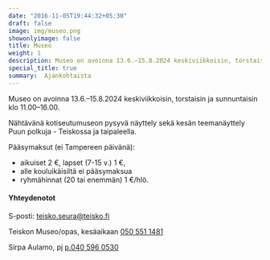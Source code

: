 ```yaml
---
date: "2016-11-05T19:44:32+05:30"
draft: false
image: img/museo.png
showonlyimage: false
title: Museo
weight: 1
description: Museo on avoinna 13.6.–15.8.2024 keskiviikkoisin, torstaisin ja sunnuntaisin klo 11.00–16.00. Nähtävänä kotiseutumuseon pysyvä näyttely sekä kesän teemanäyttely Puun polkuja - Teiskossa ja taipaleella.
special_title: true
summary:  Ajankohtaista
---
```


Museo on avoinna 13.6.–15.8.2024 keskiviikkoisin, torstaisin ja sunnuntaisin klo 11.00–16.00. 

Nähtävänä kotiseutumuseon pysyvä näyttely sekä kesän teemanäyttely Puun polkuja - Teiskossa ja taipaleella.

Pääsymaksut (ei Tampereen päivänä):
- aikuiset 2 €, lapset (7-15 v.) 1 €,
- alle kouluikäisiltä ei pääsymaksua
- ryhmähinnat (20 tai enemmän) 1 €/hlö.


#### Yhteydenotot

S-posti: [teisko.seura@teisko.fi](mailto:teisko.seura@teisko.fi) 

Teiskon Museo/opas, kesäaikaan
[050 551 1481](tel:0505511481) 

Sirpa Aulamo, pj [p.040 596 0530](tel:0405960530)
